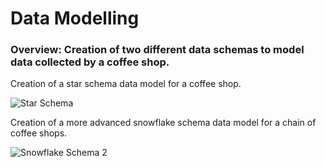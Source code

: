 # Data Modelling

### Overview: Creation of two different data schemas to model data collected by a coffee shop. 

Creation of a star schema data model for a coffee shop.


![Star Schema](https://user-images.githubusercontent.com/99413257/157258523-b339a98c-473b-4b78-9bf3-9619de881339.jpg)



Creation of a more advanced snowflake schema data model for a chain of coffee shops. 


![Snowflake Schema 2](https://user-images.githubusercontent.com/99413257/157870749-77c6f726-d65a-4bdc-89c6-d3c87c6f5858.jpg)

